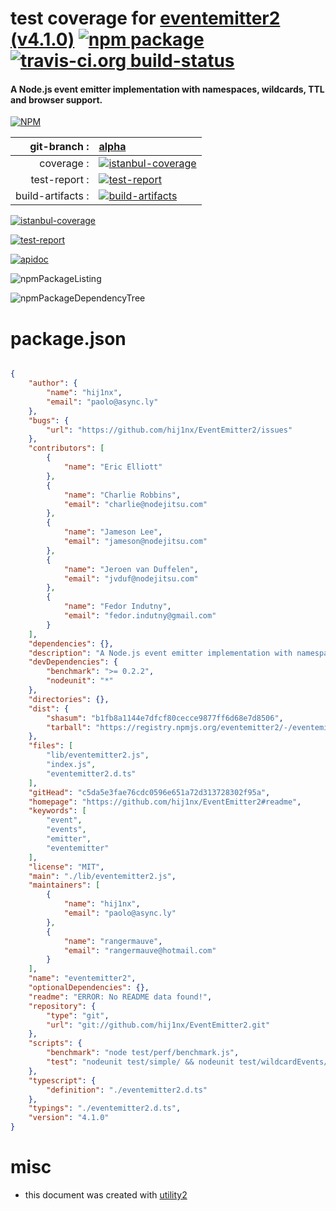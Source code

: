 # test coverage for  [eventemitter2 (v4.1.0)](https://github.com/hij1nx/EventEmitter2#readme)  [![npm package](https://img.shields.io/npm/v/npmtest-eventemitter2.svg?style=flat-square)](https://www.npmjs.org/package/npmtest-eventemitter2) [![travis-ci.org build-status](https://api.travis-ci.org/npmtest/node-npmtest-eventemitter2.svg)](https://travis-ci.org/npmtest/node-npmtest-eventemitter2)
#### A Node.js event emitter implementation with namespaces, wildcards, TTL and browser support.

[![NPM](https://nodei.co/npm/eventemitter2.png?downloads=true)](https://www.npmjs.com/package/eventemitter2)

| git-branch : | [alpha](https://github.com/npmtest/node-npmtest-eventemitter2/tree/alpha)|
|--:|:--|
| coverage : | [![istanbul-coverage](https://npmtest.github.io/node-npmtest-eventemitter2/build/coverage.badge.svg)](https://npmtest.github.io/node-npmtest-eventemitter2/build/coverage.html/index.html)|
| test-report : | [![test-report](https://npmtest.github.io/node-npmtest-eventemitter2/build/test-report.badge.svg)](https://npmtest.github.io/node-npmtest-eventemitter2/build/test-report.html)|
| build-artifacts : | [![build-artifacts](https://npmtest.github.io/node-npmtest-eventemitter2/glyphicons_144_folder_open.png)](https://github.com/npmtest/node-npmtest-eventemitter2/tree/gh-pages/build)|

[![istanbul-coverage](https://npmtest.github.io/node-npmtest-eventemitter2/build/screenCapture.buildCustomOrg.browser.coverage.html.png)](https://npmtest.github.io/node-npmtest-eventemitter2/build/coverage.html/index.html)

[![test-report](https://npmtest.github.io/node-npmtest-eventemitter2/build/screenCapture.buildCustomOrg.browser.%252Fhome%252Ftravis%252Fbuild%252Fnpmtest%252Fnode-npmtest-eventemitter2%252Ftmp%252Fbuild%252Ftest-report.html.png)](https://npmtest.github.io/node-npmtest-eventemitter2/build/test-report.html)

[![apidoc](https://npmdoc.github.io/node-npmdoc-eventemitter2/build/screenCapture.buildApidoc.browser.%252Fhome%252Ftravis%252Fbuild%252Fnpmdoc%252Fnode-npmdoc-eventemitter2%252Ftmp%252Fbuild%252Fapidoc.html.png)](https://npmdoc.github.io/node-npmdoc-eventemitter2/build/apidoc.html)

![npmPackageListing](https://npmtest.github.io/node-npmtest-eventemitter2/build/screenCapture.npmPackageListing.svg)

![npmPackageDependencyTree](https://npmtest.github.io/node-npmtest-eventemitter2/build/screenCapture.npmPackageDependencyTree.svg)



# package.json

```json

{
    "author": {
        "name": "hij1nx",
        "email": "paolo@async.ly"
    },
    "bugs": {
        "url": "https://github.com/hij1nx/EventEmitter2/issues"
    },
    "contributors": [
        {
            "name": "Eric Elliott"
        },
        {
            "name": "Charlie Robbins",
            "email": "charlie@nodejitsu.com"
        },
        {
            "name": "Jameson Lee",
            "email": "jameson@nodejitsu.com"
        },
        {
            "name": "Jeroen van Duffelen",
            "email": "jvduf@nodejitsu.com"
        },
        {
            "name": "Fedor Indutny",
            "email": "fedor.indutny@gmail.com"
        }
    ],
    "dependencies": {},
    "description": "A Node.js event emitter implementation with namespaces, wildcards, TTL and browser support.",
    "devDependencies": {
        "benchmark": ">= 0.2.2",
        "nodeunit": "*"
    },
    "directories": {},
    "dist": {
        "shasum": "b1fb8a1144e7dfcf80cecce9877ff6d68e7d8506",
        "tarball": "https://registry.npmjs.org/eventemitter2/-/eventemitter2-4.1.0.tgz"
    },
    "files": [
        "lib/eventemitter2.js",
        "index.js",
        "eventemitter2.d.ts"
    ],
    "gitHead": "c5da5e3fae76cdc0596e651a72d313728302f95a",
    "homepage": "https://github.com/hij1nx/EventEmitter2#readme",
    "keywords": [
        "event",
        "events",
        "emitter",
        "eventemitter"
    ],
    "license": "MIT",
    "main": "./lib/eventemitter2.js",
    "maintainers": [
        {
            "name": "hij1nx",
            "email": "paolo@async.ly"
        },
        {
            "name": "rangermauve",
            "email": "rangermauve@hotmail.com"
        }
    ],
    "name": "eventemitter2",
    "optionalDependencies": {},
    "readme": "ERROR: No README data found!",
    "repository": {
        "type": "git",
        "url": "git://github.com/hij1nx/EventEmitter2.git"
    },
    "scripts": {
        "benchmark": "node test/perf/benchmark.js",
        "test": "nodeunit test/simple/ && nodeunit test/wildcardEvents/"
    },
    "typescript": {
        "definition": "./eventemitter2.d.ts"
    },
    "typings": "./eventemitter2.d.ts",
    "version": "4.1.0"
}
```



# misc
- this document was created with [utility2](https://github.com/kaizhu256/node-utility2)
